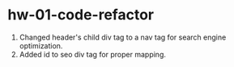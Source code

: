 # hw-01-code-refactor
1. Changed header's child div tag to a nav tag for search engine optimization.
2. Added id to seo div tag for proper mapping.